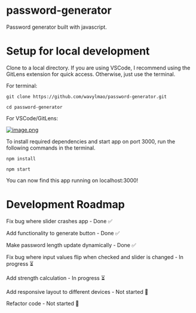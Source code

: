 # password-generator

Password generator built with javascript.

# Setup for local development

Clone to a local directory. If you are using VSCode, I recommend using the GitLens extension for quick access. Otherwise, just use the terminal.

For terminal: 

```
git clone https://github.com/wavylmao/password-generator.git

cd password-generator
```

For VSCode/GitLens:

[![image.png](https://i.postimg.cc/mgbgcfWR/image.png)](https://postimg.cc/6ymXSPQ1)

To install required dependencies and start app on port 3000, run the following commands in the terminal.

```
npm install

npm start
```

You can now find this app running on localhost:3000!

# Development Roadmap

Fix bug where slider crashes app - Done ✅

Add functionality to generate button - Done ✅

Make password length update dynamically - Done ✅

Fix bug where input values flip when checked and slider is changed - In progress ⏳

Add strength calculation - In progress ⏳

Add responsive layout to different devices - Not started 🛑

Refactor code - Not started 🛑
